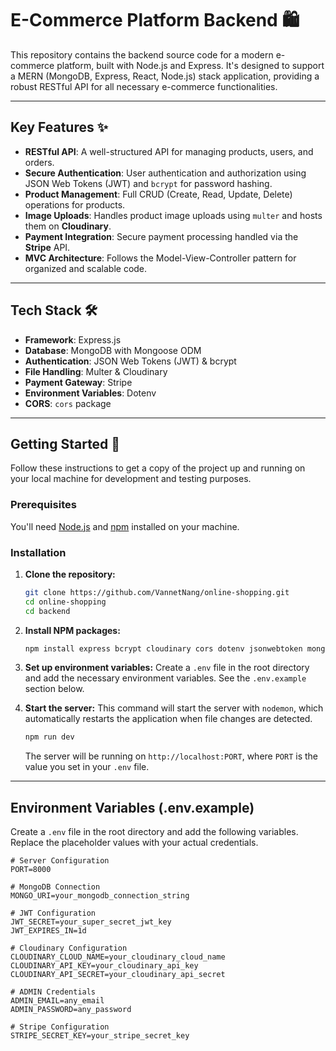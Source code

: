 # E-Commerce Platform Backend 🛍️

This repository contains the backend source code for a modern e-commerce platform, built with Node.js and Express. It's designed to support a MERN (MongoDB, Express, React, Node.js) stack application, providing a robust RESTful API for all necessary e-commerce functionalities.

---

## Key Features ✨

* **RESTful API**: A well-structured API for managing products, users, and orders.
* **Secure Authentication**: User authentication and authorization using JSON Web Tokens (JWT) and `bcrypt` for password hashing.
* **Product Management**: Full CRUD (Create, Read, Update, Delete) operations for products.
* **Image Uploads**: Handles product image uploads using `multer` and hosts them on **Cloudinary**.
* **Payment Integration**: Secure payment processing handled via the **Stripe** API.
* **MVC Architecture**: Follows the Model-View-Controller pattern for organized and scalable code.

---

## Tech Stack 🛠️

* **Framework**: Express.js
* **Database**: MongoDB with Mongoose ODM
* **Authentication**: JSON Web Tokens (JWT) & bcrypt
* **File Handling**: Multer & Cloudinary
* **Payment Gateway**: Stripe
* **Environment Variables**: Dotenv
* **CORS**: `cors` package

---

## Getting Started 🚀

Follow these instructions to get a copy of the project up and running on your local machine for development and testing purposes.

### Prerequisites

You'll need [Node.js](https://nodejs.org/en/) and [npm](https://www.npmjs.com/) installed on your machine.

### Installation

1.  **Clone the repository:**
    ```bash
    git clone https://github.com/VannetNang/online-shopping.git
    cd online-shopping
    cd backend
    ```

2.  **Install NPM packages:**
    ```bash
    npm install express bcrypt cloudinary cors dotenv jsonwebtoken mongodb mongoose multer nodemon stripe
    ```

3.  **Set up environment variables:**
    Create a `.env` file in the root directory and add the necessary environment variables. See the `.env.example` section below.

4.  **Start the server:**
    This command will start the server with `nodemon`, which automatically restarts the application when file changes are detected.
    ```bash
    npm run dev
    ```
    The server will be running on `http://localhost:PORT`, where `PORT` is the value you set in your `.env` file.

---

## Environment Variables (.env.example)

Create a `.env` file in the root directory and add the following variables. Replace the placeholder values with your actual credentials.

```env
# Server Configuration
PORT=8000

# MongoDB Connection
MONGO_URI=your_mongodb_connection_string

# JWT Configuration
JWT_SECRET=your_super_secret_jwt_key
JWT_EXPIRES_IN=1d

# Cloudinary Configuration
CLOUDINARY_CLOUD_NAME=your_cloudinary_cloud_name
CLOUDINARY_API_KEY=your_cloudinary_api_key
CLOUDINARY_API_SECRET=your_cloudinary_api_secret

# ADMIN Credentials
ADMIN_EMAIL=any_email
ADMIN_PASSWORD=any_password

# Stripe Configuration
STRIPE_SECRET_KEY=your_stripe_secret_key